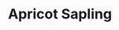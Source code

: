 ---
templateKey: blog-post
featuredpost: false
featuredimage: /assets/Apricot_Sapling.png
title: Apricot Sapling
description: Seed
testfield: 1258
---